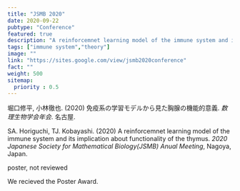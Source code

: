 ```yaml
---
title: "JSMB 2020"
date: 2020-09-22
pubtype: "Conference"
featured: true
description: "A reinforcemnet learning model of the immune system and its implication about functionality of the thymus"
tags: ["immune system","theory"]
image: ""
link: "https://sites.google.com/view/jsmb2020conference"
fact: ""
weight: 500
sitemap:
  priority : 0.5
---
```


堀口修平, 小林徹也. (2020) 免疫系の学習モデルから見た胸腺の機能的意義. _数理生物学会年会_. 名古屋.

SA. Horiguchi, TJ. Kobayashi. (2020) A reinforcemnet learning model of the immune system and its implication about functionality of the thymus. _2020 Japanese Society for Mathematical Biology(JSMB) Anual Meeting_, Nagoya, Japan.

poster, not reviewed

We recieved the Poster Award.
